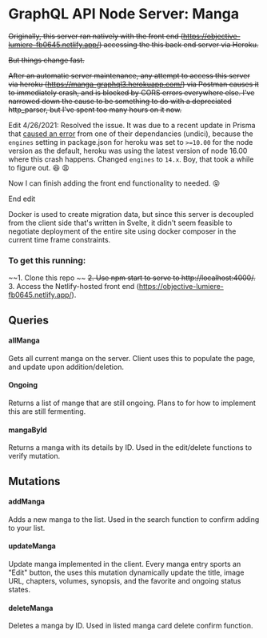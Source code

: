 # GraphQL API Node Server: Manga

~~Originally, this server ran natively with the front end (https://objective-lumiere-fb0645.netlify.app/) accessing the this back end server via Heroku.~~

~~But things change fast.~~

~~After an automatic server maintenance, any attempt to access this server via heroku (https://manga-graphql3.herokuapp.com/) via Postman causes it to immediately crash, and is blocked by CORS errors everywhere else. I've narrowed down the cause to be something to do with a depreciated http_parser, but I've spent too many hours on it now.~~

Edit 4/26/2021: Resolved the issue. It was due to a recent update in Prisma that [caused an error](https://github.com/prisma/prisma/issues/6682) from one of their dependancies (undici), because the `engines` setting in package.json for heroku was set to `>=10.00` for the node version as the default, heroku was using the latest version of node 16.00 where this crash happens. Changed `engines` to `14.x`. Boy, that took a while to figure out. :satisfied: :weary:

Now I can finish adding the front end functionality to needed. :stuck_out_tongue_closed_eyes:

End edit

Docker is used to create migration data, but since this server is decoupled from the client side that's written in Svelte, it didn't seem feasible to negotiate deployment of the entire site using docker composer in the current time frame constraints.

### To get this running: 

~~1. Clone this repo  ~~
~~2. Use npm start to serve to http://localhost:4000/.~~
3. Access the Netlify-hosted front end (https://objective-lumiere-fb0645.netlify.app/).  


## Queries

#### allManga

Gets all current manga on the server. Client uses this to populate the page, and update upon addition/deletion.

#### Ongoing

Returns a list of mange that are still ongoing. Plans to for how to implement this are still fermenting.

#### mangaById

Returns a manga with its details by ID. Used in the edit/delete functions to verify mutation.

## Mutations

#### addManga

Adds a new manga to the list. Used in the search function to confirm adding to your list.

#### updateManga

Update manga implemented in the client. Every manga entry sports an "Edit" button, the uses this mutation dynamically update the title, image URL, chapters, volumes, synopsis, and the favorite and ongoing status states.

#### deleteManga

Deletes a manga by ID. Used in listed manga card delete confirm function.